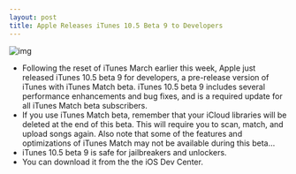 ```yaml
---
layout: post
title: Apple Releases iTunes 10.5 Beta 9 to Developers
---
```

![img](http://media.idownloadblog.com/wp-content/uploads/2010/11/itunes-logo.jpg)
* Following the reset of iTunes March earlier this week, Apple just released iTunes 10.5 beta 9 for developers, a pre-release version of iTunes with iTunes Match beta. iTunes 10.5 beta 9 includes several performance enhancements and bug fixes, and is a required update for all iTunes Match beta subscribers.
* If you use iTunes Match beta, remember that your iCloud libraries will be deleted at the end of this beta. This will require you to scan, match, and upload songs again. Also note that some of the features and optimizations of iTunes Match may not be available during this beta…
* iTunes 10.5 beta 9 is safe for jailbreakers and unlockers.
* You can download it from the the iOS Dev Center.


